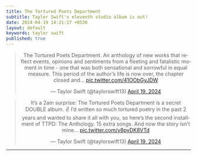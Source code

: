 ```yaml
---
title: The Tortured Poets Department 
subtitle: Taylor Swift's eleventh studio album is out!
date: 2024-04-19 14:21:17 +0530
layout: default
keywords: taylor swift
published: true
---
```


<center>
<blockquote class="twitter-tweet">
<p lang="en" dir="ltr">The Tortured Poets Department. An anthology of new works that
reflect events, opinions and
sentiments from a fleeting and fatalistic moment in time - one that was both
sensational and sorrowful in equal
measure. This period of the author’s life is now over, the chapter closed and…
<a href="https://t.co/41OObGyJDW">pic.twitter.com/41OObGyJDW</a>
</p>&mdash;
Taylor Swift (@taylorswift13) <a
href="https://twitter.com/taylorswift13/status/1781171613058097619?ref_src=twsrc%5Etfw">April
19, 2024</a>
</blockquote>
<script async src="https://platform.twitter.com/widgets.js" charset="utf-8"></script>
<blockquote class="twitter-tweet">

<p lang="en" dir="ltr">It’s a 2am surprise: The Tortured Poets Department is a
secret DOUBLE album. ✌️ I’d written
so much tortured poetry in the past 2 years and wanted to share it all with you,
so here’s the second
installment of TTPD: The Anthology. 15 extra songs. And now the story isn’t
mine… <a href="https://t.co/y8pyDK8VTd">pic.twitter.com/y8pyDK8VTd</a></p>
&mdash; Taylor Swift (@taylorswift13) <a
href="https://twitter.com/taylorswift13/status/1781201469753950677?ref_src=twsrc%5Etfw">April
19, 2024</a>
</blockquote>
<script async src="https://platform.twitter.com/widgets.js" charset="utf-8"></script>
</center>

---
